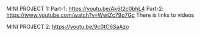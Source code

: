 MINI PROJECT 1: Part-1: https://youtu.be/Ak6t2c0bhL4 Part-2: https://www.youtube.com/watch?v=WwIZc79p7Gc There is links to videos

MINI PROJECT 2: https://youtu.be/9c0tC6SaAzo
